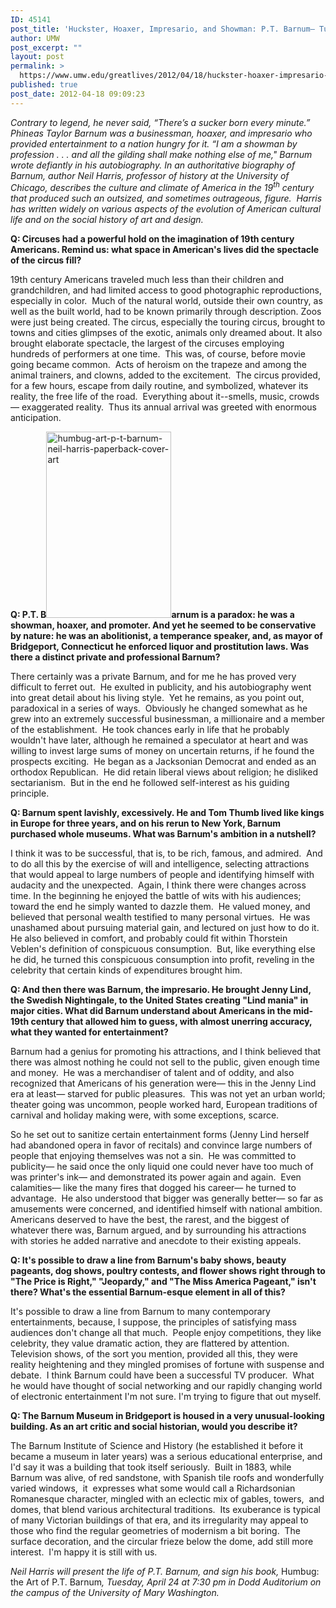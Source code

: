 ```yaml
---
ID: 45141
post_title: 'Huckster, Hoaxer, Impresario, and Showman: P.T. Barnum— Tuesday, April 24'
author: UMW
post_excerpt: ""
layout: post
permalink: >
  https://www.umw.edu/greatlives/2012/04/18/huckster-hoaxer-impresario-and-showman-p-t-barnum-tuesday-april-24/
published: true
post_date: 2012-04-18 09:09:23
---
```

<em>Contrary to legend, he never said, “There’s a sucker born every minute.” Phineas Taylor Barnum was a businessman, hoaxer, and impresario who provided entertainment to a nation hungry for it. “I am a showman by profession . . . and all the gilding shall make nothing else of me," Barnum wrote defiantly in his autobiography. In an authoritative biography of Barnum, author Neil Harris, professor of history at the University of Chicago, describes the culture and climate of America in the 19<sup>th</sup> century that produced such an outsized, and sometimes outrageous, figure.  Harris has written widely on various aspects of the evolution of American cultural life and on the social history of art and design.</em>

<strong>Q: Circuses had a powerful hold on the imagination of 19th century Americans. Remind us: what space in American's lives did the spectacle of the circus fill?</strong>

19th century Americans traveled much less than their children and grandchildren, and had limited access to good photographic reproductions, especially in color.  Much of the natural world, outside their own country, as well as the built world, had to be known primarily through description. Zoos were just being created. The circus, especially the touring circus, brought to towns and cities glimpses of the exotic, animals only dreamed about. It also brought elaborate spectacle, the largest of the circuses employing hundreds of performers at one time.  This was, of course, before movie going became common.  Acts of heroism on the trapeze and among the animal trainers, and clowns, added to the excitement.  The circus provided, for a few hours, escape from daily routine, and symbolized, whatever its reality, the free life of the road.  Everything about it--smells, music, crowds— exaggerated reality.  Thus its annual arrival was greeted with enormous anticipation.

<strong>Q: P.T. B</strong><a href="http://umwwebmaster.wpengine.com/greatlives/wp-content/uploads/sites/8/2012/02/humbug-art-p-t-barnum-neil-harris-paperback-cover-art.jpg"><img class=" size-full wp-image-41631 alignleft" src="http://umwwebmaster.wpengine.com/greatlives/wp-content/uploads/sites/8/2012/02/humbug-art-p-t-barnum-neil-harris-paperback-cover-art.jpg" alt="humbug-art-p-t-barnum-neil-harris-paperback-cover-art" width="200" height="298" /></a><strong>arnum is a paradox: he was a showman, hoaxer, and promoter. And yet he seemed to be conservative by nature: he was an abolitionist, a temperance speaker, and, as mayor of Bridgeport, Connecticut he enforced liquor and prostitution laws. Was there a distinct private and professional Barnum?</strong>

There certainly was a private Barnum, and for me he has proved very difficult to ferret out.  He exulted in publicity, and his autobiography went into great detail about his living style.  Yet he remains, as you point out, paradoxical in a series of ways.  Obviously he changed somewhat as he grew into an extremely successful businessman, a millionaire and a member of the establishment.  He took chances early in life that he probably wouldn't have later, although he remained a speculator at heart and was willing to invest large sums of money on uncertain returns, if he found the prospects exciting.  He began as a Jacksonian Democrat and ended as an orthodox Republican.  He did retain liberal views about religion; he disliked sectarianism.  But in the end he followed self-interest as his guiding principle.

<strong>Q: Barnum spent lavishly, excessively. He and Tom Thumb lived like kings in Europe for three years, and on his rerun to New York, Barnum purchased whole museums. What was Barnum's ambition in a nutshell?</strong>

I think it was to be successful, that is, to be rich, famous, and admired.  And to do all this by the exercise of will and intelligence, selecting attractions that would appeal to large numbers of people and identifying himself with audacity and the unexpected.  Again, I think there were changes across time. In the beginning he enjoyed the battle of wits with his audiences; toward the end he simply wanted to dazzle them.  He valued money, and believed that personal wealth testified to many personal virtues.  He was unashamed about pursuing material gain, and lectured on just how to do it.  He also believed in comfort, and probably could fit within Thorstein Veblen's definition of conspicuous consumption.  But, like everything else he did, he turned this conspicuous consumption into profit, reveling in the celebrity that certain kinds of expenditures brought him.

<strong>Q: And then there was Barnum, the impresario. He brought Jenny Lind, the Swedish Nightingale, to the United States creating "Lind mania" in major cities. What did Barnum understand about Americans in the mid-19th century that allowed him to guess, with almost unerring accuracy, what they wanted for entertainment?</strong>

Barnum had a genius for promoting his attractions, and I think believed that there was almost nothing he could not sell to the public, given enough time and money.  He was a merchandiser of talent and of oddity, and also recognized that Americans of his generation were— this in the Jenny Lind era at least— starved for public pleasures.  This was not yet an urban world; theater going was uncommon, people worked hard, European traditions of carnival and holiday making were, with some exceptions, scarce.

So he set out to sanitize certain entertainment forms (Jenny Lind herself had abandoned opera in favor of recitals) and convince large numbers of people that enjoying themselves was not a sin.  He was committed to publicity— he said once the only liquid one could never have too much of was printer's ink— and demonstrated its power again and again.  Even calamities— like the many fires that dogged his career— he turned to advantage.  He also understood that bigger was generally better— so far as amusements were concerned, and identified himself with national ambition.  Americans deserved to have the best, the rarest, and the biggest of whatever there was, Barnum argued, and by surrounding his attractions with stories he added narrative and anecdote to their existing appeals.

<strong>Q: It's possible to draw a line from Barnum's baby shows, beauty pageants, dog shows, poultry contests, and flower shows right through to "The Price is Right," "Jeopardy," and "The Miss America Pageant," isn't there? What's the essential Barnum-esque element in all of this?</strong>

It's possible to draw a line from Barnum to many contemporary entertainments, because, I suppose, the principles of satisfying mass audiences don't change all that much.  People enjoy competitions, they like celebrity, they value dramatic action, they are flattered by attention.  Television shows, of the sort you mention, provided all this, they were reality heightening and they mingled promises of fortune with suspense and debate.  I think Barnum could have been a successful TV producer.  What he would have thought of social networking and our rapidly changing world of electronic entertainment I'm not sure. I'm trying to figure that out myself.

<strong>Q: The Barnum Museum in Bridgeport is housed in a very unusual-looking building. As an art critic and social historian, would you describe it?</strong>

The Barnum Institute of Science and History (he established it before it became a museum in later years) was a serious educational enterprise, and I'd say it was a building that took itself seriously.  Built in 1883, while Barnum was alive, of red sandstone, with Spanish tile roofs and wonderfully varied windows,  it  expresses what some would call a Richardsonian Romanesque character, mingled with an eclectic mix of gables, towers,  and domes, that blend various architectural traditions.  Its exuberance is typical of many Victorian buildings of that era, and its irregularity may appeal to those who find the regular geometries of modernism a bit boring.  The surface decoration, and the circular frieze below the dome, add still more interest.  I'm happy it is still with us.

<em>Neil Harris will present the life of P.T. Barnum, and sign his book, </em>Humbug: the Art of P.T. Barnum<em>, Tuesday, April 24 at 7:30 pm in Dodd Auditorium on the campus of the University of Mary Washington.</em>
